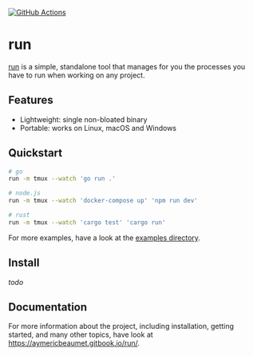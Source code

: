 [![GitHub Actions](https://github.com/aymericbeaumet/run/actions/workflows/ci.yml/badge.svg)](https://github.com/aymericbeaumet/run/actions/workflows/ci.yml)

# run

[run](https://github.com/aymericbeaumet/run) is a simple, standalone tool that manages for you the processes you have to run when working on any project.

## Features

- Lightweight: single non-bloated binary
- Portable: works on Linux, macOS and Windows

## Quickstart

```bash
# go
run -m tmux --watch 'go run .'

# node.js
run -m tmux --watch 'docker-compose up' 'npm run dev'

# rust
run -m tmux --watch 'cargo test' 'cargo run'
```

For more examples, have a look at the [examples directory](./examples).

## Install

_todo_

## Documentation

For more information about the project, including installation, getting started, and many other topics, have look at https://aymericbeaumet.gitbook.io/run/.
